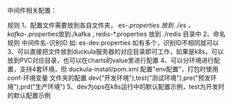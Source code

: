 中间件相关配置：

规则
1、配置文件需要放到各自文件夹， es-*.properties 放到 ./es ，kafka-*.properties放到./kafka , redis-*.properties 放到 ./redis 目录中
2、命名规则  中间件名-识别ID  如: es-dev.properties 如有多个，识别ID不相同就可以
3、可以直接把文件放到duckula服务器的对应目录即可工作，如果是k8s，可以放到PVC对应目录，也可以在charts的value里进行配置
4、可以分环境进行配置，支持4套环境，但 duckula-install/pom.xml 配置"env配置"，打包时使用 conf-环境变量 文件夹的配置 
   dev("开发环境"),test("测试环境"),pre("预发环境"),prd("生产环境")
5、dev为ops在k8s运行中的默认配置示例，test为开发时的默认配置示例